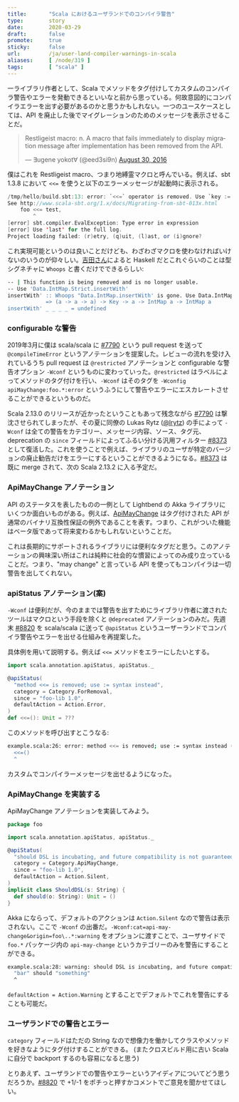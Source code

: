 ```yaml
---
title:       "Scala におけるユーザランドでのコンパイラ警告"
type:        story
date:        2020-03-29
draft:       false
promote:     true
sticky:      false
url:         /ja/user-land-compiler-warnings-in-scala
aliases:     [ /node/319 ]
tags:        [ "scala" ]
---
```


  [1]: https://twitter.com/xuwei_k/status/1232318081600389121
  [7790]: https://github.com/scala/scala/pull/7790
  [8373]: https://github.com/scala/scala/pull/8373
  [8820]: https://github.com/scala/scala/pull/8820
  [ApiMayChange]: https://doc.akka.io/docs/akka/current/common/may-change.html

一ライブラリ作者として、Scala でメソッドをタグ付けしてカスタムのコンパイラ警告やエラーを発動できるといいなと前から思っている。何故意図的にコンパイラエラーを出す必要があるのかと思うかもしれない。一つのユースケースとしては、API を廃止した後でマイグレーションのためのメッセージを表示させることだ。

<blockquote class="twitter-tweet"><p lang="en" dir="ltr">
Restligeist macro: n. A macro that fails immediately to display migration message after implementation has been removed from the API.</p>&mdash; ∃ugene yokot∀ (@eed3si9n) 
<a href="https://twitter.com/eed3si9n/status/770584274819055617?ref_src=twsrc%5Etfw">August 30, 2016</a>
</blockquote>

僕はこれを Restligeist macro、つまり地縛霊マクロと呼んでいる。例えば、sbt 1.3.8 において `<<=` を使うと以下のエラーメッセージが起動時に表示される。

```scala
/tmp/hello/build.sbt:13: error: `<<=` operator is removed. Use `key := { x.value }` or `key ~= (old => { newValue })`.
See http://www.scala-sbt.org/1.x/docs/Migrating-from-sbt-013x.html
    foo <<= test,
        ^
[error] sbt.compiler.EvalException: Type error in expression
[error] Use 'last' for the full log.
Project loading failed: (r)etry, (q)uit, (l)ast, or (i)gnore?
```

これ実現可能というのは良いことだけども、わざわざマクロを使わなければいけないのいうのが仰々しい。[吉田さん][1]によると Haskell だとこれぐらいのことは型シグネチャに `Whoops` と書くだけでできるらしい:

```bash
-- | This function is being removed and is no longer usable.
-- Use 'Data.IntMap.Strict.insertWith'
insertWith' :: Whoops "Data.IntMap.insertWith' is gone. Use Data.IntMap.Strict.insertWith."
            => (a -> a -> a) -> Key -> a -> IntMap a -> IntMap a
insertWith' _ _ _ _ = undefined
```

### configurable な警告

2019年3月に僕は scala/scala に [#7790][7790] という pull request を送って `@compileTimeError` というアノテーションを提案した。レビューの流れを受け入れているうち pull request は `@restricted` アノテーションと configurable な警告オプション `-Wconf` というものに変わっていった。`@restricted` はラベルによってメソッドのタグ付けを行い、`-Wconf` はそのタグを `-Wconfig apiMayChange:foo.*:error` というふうにして警告やエラーにエスカレートさせることができるというものだ。

Scala 2.13.0 のリリースが近かったということもあって残念ながら [#7790][7790] は撃沈させられてしまったが、その夏に同僚の Lukas Rytz ([@lrytz](https://twitter.com/lrytz)) の手によって `-Wconf` は全ての警告をカテゴリー、メッセージ内容、ソース、タグ元、deprecation の `since` フィールドによってふるい分ける汎用フィルター [#8373][8373] として復活した。これを使うことで例えば、ライブラリのユーザが特定のバージョンの廃止勧告だけをエラーにするということができるようになる。[#8373][8373] は既に merge されて、次の Scala 2.13.2 に入る予定だ。

### ApiMayChange アノテーション

API のステータスを表したものの一例として Lightbend の Akka ライブラリにいくつか面白いものがある。例えば、[ApiMayChange][ApiMayChange] はタグ付けされた API が通常のバイナリ互換性保証の例外であることを表す。つまり、これがついた機能はベータ版であって将来変わるかもしれないということだ。

これは長期的にサポートされるライブラリには便利なタグだと思う。このアノテーションの興味深い所はこれは純粋に社会的な慣習によってのみ成り立っていることだ。つまり、"may change" と言っている API を使ってもコンパイラは一切警告を出してくれない。

### apiStatus アノテーション(案)

`-Wconf` は便利だが、今のままでは警告を出すためにライブラリ作者に渡されたツールはマクロという手段を除くと `@deprecated` アノテーションのみだ。先週末 [#8820][8820] を scala/scala に送って `@apiStatus` というユーザーランドでコンパイラ警告やエラーを出せる仕組みを再提案した。

具体例を用いて説明する。例えば `<<=` メソッドをエラーにしたいとする。

```scala
import scala.annotation.apiStatus, apiStatus._

@apiStatus(
  "method <<= is removed; use := syntax instead",
  category = Category.ForRemoval,
  since = "foo-lib 1.0",
  defaultAction = Action.Error,
)
def <<=(): Unit = ???
```

このメソッドを呼び出すとこうなる:

```bash
example.scala:26: error: method <<= is removed; use := syntax instead (foo-lib 1.0)
  <<=()
  ^
```

カスタムでコンパイラーメッセージを出せるようになった。

### ApiMayChange を実装する

ApiMayChange アノテーションを実装してみよう。

```scala
package foo

import scala.annotation.apiStatus, apiStatus._

@apiStatus(
  "should DSL is incubating, and future compatibility is not guaranteed",
  category = Category.ApiMayChange,
  since = "foo-lib 1.0",
  defaultAction = Action.Silent,
)
implicit class ShouldDSL(s: String) {
  def should(o: String): Unit = ()
}
```

Akka にならって、デフォルトのアクションは `Action.Silent` なので警告は表示されない。ここで `-Wconf` の出番だ。`-Wconf:cat=api-may-change&origin=foo\..*:warning` をオプションに渡すことで、ユーザサイドで `foo.*` パッケージ内の `api-may-change` というカテゴリーのみを警告にすることができる。

```bash
example.scala:28: warning: should DSL is incubating, and future compatibility is not guaranteed (foo-lib 1.0)
  "bar" should "something"
  ^
```

`defaultAction = Action.Warning` とすることでデフォルトでこれを警告にすることも可能だ。

### ユーザランドでの警告とエラー

`category` フィールドはただの String なので想像力を働かしてクラスやメソッドを好きなようにタグ付けすることができる。 (またクロスビルド用に古い Scala に自分で backport するのも容易になると思う)

とりあえず、ユーザランドでの警告やエラーというアイディアについてどう思うだろうか。[#8820][8820] で +1/-1 をポチっと押すかコメントでご意見を聞かせてほしい。
